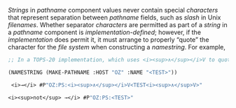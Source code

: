  



*Strings* in *pathname* component values never contain special *characters* that represent separation between *pathname* fields, such as *slash* in Unix *filenames*. Whether separator *characters* are permitted as part of a *string* in a *pathname* component is *implementation-defined*; however, if the *implementation* does permit it, it must arrange to properly “quote” the character for the *file system* when constructing a *namestring*. For example, 


```lisp
;; In a TOPS-20 implementation, which uses <i><sup>∧</sup></i>V to quote 

(NAMESTRING (MAKE-PATHNAME :HOST "OZ" :NAME "<TEST>")) 

 <i>→</i> #P"OZ:PS:<i><sup>∧</sup></i>V<TEST<i><sup>∧</sup>V>" 

<i><sup>not</sup> →</i> #P"OZ:PS:<TEST>" 

```